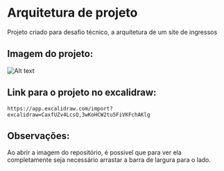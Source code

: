 # Arquitetura de projeto

Projeto criado para desafio técnico, a arquitetura de um site de ingressos

## Imagem do projeto:

![Alt text](https://media.discordapp.net/attachments/779206258082185217/1071180128064909363/image.png?width=720&height=313 "a title")

## Link para o projeto no excalidraw:

```
https://app.excalidraw.com/import?excalidraw=CaxfUZv4LcsQ,3wKoHCW2tu5FiVKFchAKlg
```
## Observações:

Ao abrir a imagem do repositório, é possivel que para ver ela completamente seja necessário arrastar a barra de largura para o lado.
